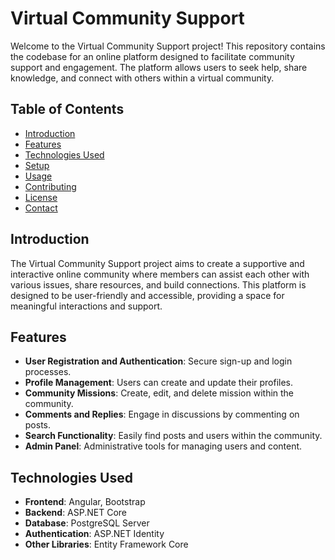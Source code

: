# Virtual Community Support

Welcome to the Virtual Community Support project! This repository contains the codebase for an online platform designed to facilitate community support and engagement. The platform allows users to seek help, share knowledge, and connect with others within a virtual community.

## Table of Contents

- [Introduction](#introduction)
- [Features](#features)
- [Technologies Used](#technologies-used)
- [Setup](#setup)
- [Usage](#usage)
- [Contributing](#contributing)
- [License](#license)
- [Contact](#contact)

## Introduction

The Virtual Community Support project aims to create a supportive and interactive online community where members can assist each other with various issues, share resources, and build connections. This platform is designed to be user-friendly and accessible, providing a space for meaningful interactions and support.

## Features

- **User Registration and Authentication**: Secure sign-up and login processes.
- **Profile Management**: Users can create and update their profiles.
- **Community Missions**: Create, edit, and delete mission within the community.
- **Comments and Replies**: Engage in discussions by commenting on posts.
- **Search Functionality**: Easily find posts and users within the community.
- **Admin Panel**: Administrative tools for managing users and content.

## Technologies Used

- **Frontend**: Angular, Bootstrap
- **Backend**: ASP.NET Core
- **Database**: PostgreSQL Server
- **Authentication**: ASP.NET Identity
- **Other Libraries**: Entity Framework Core

